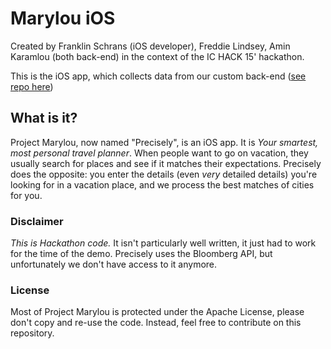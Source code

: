 # Marylou iOS
Created by Franklin Schrans (iOS developer), Freddie Lindsey, Amin Karamlou (both back-end) in the context of the IC HACK 15' hackathon.

This is the iOS app, which collects data from our custom back-end ([see repo here](https://github.com/franklinsch/marylou))

## What is it?
Project Marylou, now named "Precisely", is an iOS app. It is _Your smartest, most personal travel planner_. When people want to go on vacation, they usually search for places and see if it matches their expectations. Precisely does the opposite: you enter the details (even _very_ detailed details) you're looking for in a vacation place, and we process the best matches of cities for you.

### Disclaimer
_This is Hackathon code._ It isn't particularly well written, it just had to work for the time of the demo.
Precisely uses the Bloomberg API, but unfortunately we don't have access to it anymore.

### License
Most of Project Marylou is protected under the Apache License, please don't copy and re-use the code. Instead, feel free to contribute on this repository.
